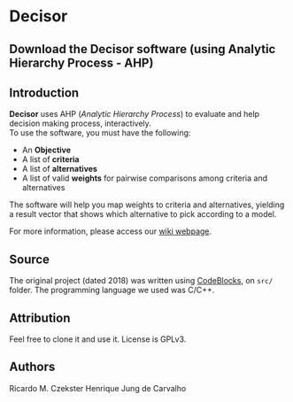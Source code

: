 # Decisor
Download the Decisor software (using Analytic Hierarchy Process - AHP)
--

## Introduction
**Decisor** uses AHP (_Analytic Hierarchy Process_) to evaluate and help decision making process, interactively.<br>
To use the software, you must have the following:
- An **Objective**
- A list of **criteria**
- A list of **alternatives**
- A list of valid **weights** for pairwise comparisons among criteria and alternatives

The software will help you map weights to criteria and alternatives, yielding a result vector that shows which alternative to pick according to a model.

For more information, please access our [wiki webpage](https://github.com/unisc/decisorGUI/wiki).

## Source

The original project (dated 2018) was written using [CodeBlocks](https://www.codeblocks.org/downloads/), on `src/` folder.
The programming language we used was C/C++.

## Attribution

Feel free to clone it and use it.
License is GPLv3.

## Authors

Ricardo M. Czekster
Henrique Jung de Carvalho

